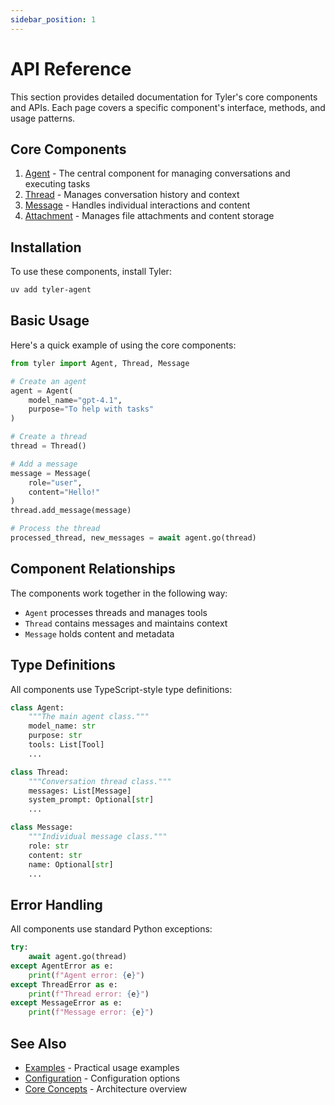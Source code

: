 ```yaml
---
sidebar_position: 1
---
```


# API Reference

This section provides detailed documentation for Tyler's core components and APIs. Each page covers a specific component's interface, methods, and usage patterns.

## Core Components

1. [Agent](./agent.md) - The central component for managing conversations and executing tasks
2. [Thread](./thread.md) - Manages conversation history and context
3. [Message](./message.md) - Handles individual interactions and content
4. [Attachment](./attachment.md) - Manages file attachments and content storage

## Installation

To use these components, install Tyler:

```bash
uv add tyler-agent
```

## Basic Usage

Here's a quick example of using the core components:

```python
from tyler import Agent, Thread, Message

# Create an agent
agent = Agent(
    model_name="gpt-4.1",
    purpose="To help with tasks"
)

# Create a thread
thread = Thread()

# Add a message
message = Message(
    role="user",
    content="Hello!"
)
thread.add_message(message)

# Process the thread
processed_thread, new_messages = await agent.go(thread)
```

## Component Relationships

The components work together in the following way:
- `Agent` processes threads and manages tools
- `Thread` contains messages and maintains context
- `Message` holds content and metadata

## Type Definitions

All components use TypeScript-style type definitions:

```python
class Agent:
    """The main agent class."""
    model_name: str
    purpose: str
    tools: List[Tool]
    ...

class Thread:
    """Conversation thread class."""
    messages: List[Message]
    system_prompt: Optional[str]
    ...

class Message:
    """Individual message class."""
    role: str
    content: str
    name: Optional[str]
    ...
```

## Error Handling

All components use standard Python exceptions:

```python
try:
    await agent.go(thread)
except AgentError as e:
    print(f"Agent error: {e}")
except ThreadError as e:
    print(f"Thread error: {e}")
except MessageError as e:
    print(f"Message error: {e}")
```

## See Also

- [Examples](../examples/index.md) - Practical usage examples
- [Configuration](../configuration.md) - Configuration options
- [Core Concepts](../core-concepts.md) - Architecture overview 